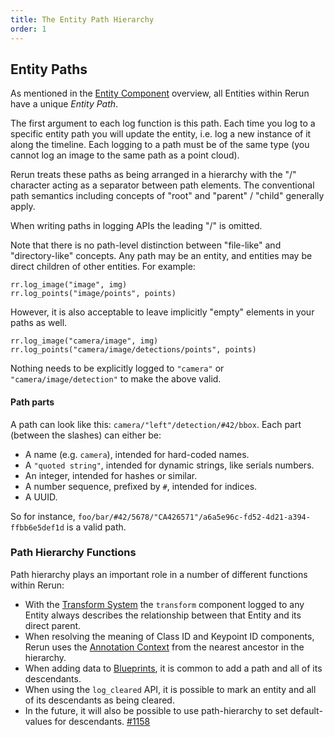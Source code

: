 ```yaml
---
title: The Entity Path Hierarchy
order: 1
---
```


## Entity Paths
As mentioned in the [Entity Component](entity-component.md) overview, all Entities within Rerun have a unique _Entity Path_.

The first argument to each log function is this path. Each time you log to a specific entity path you will update the entity, i.e. log a new instance of it along the timeline. Each logging to a path must be of the same type (you cannot log an image to the same path as a point cloud).

Rerun treats these paths as being arranged in a hierarchy with the "/" character acting as a separator between path
elements. The conventional path semantics including concepts of "root" and "parent" / "child" generally apply.

When writing paths in logging APIs the leading "/" is omitted.

Note that there is no path-level distinction between "file-like" and "directory-like" concepts. Any path may be an
entity, and entities may be direct children of other entities. For example:
```
rr.log_image("image", img)
rr.log_points("image/points", points)
```

However, it is also acceptable to leave implicitly "empty" elements in your paths as well.
```
rr.log_image("camera/image", img)
rr.log_points("camera/image/detections/points", points)
```
Nothing needs to be explicitly logged to `"camera"` or `"camera/image/detection"` to make the above valid.

#### Path parts

A path can look like this: `camera/"left"/detection/#42/bbox`. Each part (between the slashes) can either be:

* A name (e.g. `camera`), intended for hard-coded names.
* A `"quoted string"`, intended for dynamic strings, like serials numbers.
* An integer, intended for hashes or similar.
* A number sequence, prefixed by `#`, intended for indices.
* A UUID.

So for instance, `foo/bar/#42/5678/"CA426571"/a6a5e96c-fd52-4d21-a394-ffbb6e5def1d` is a valid path.


### Path Hierarchy Functions
Path hierarchy plays an important role in a number of different functions within Rerun:

 * With the [Transform System](spaces-and-transforms.md) the `transform` component logged to any Entity always describes
the relationship between that Entity and its direct parent.
 * When resolving the meaning of Class ID and Keypoint ID components, Rerun uses the [Annotation Context](./annotation-context) from the nearest ancestor in the hierarchy.
 * When adding data to [Blueprints](../reference/viewer/blueprint.md), it is common to add a path and all of its descendants.
 * When using the `log_cleared` API, it is possible to mark an entity and all of its descendants as being cleared.
 * In the future, it will also be possible to use path-hierarchy to set default-values for descendants.
   [#1158](https://github.com/rerun-io/rerun/issues/1158)


